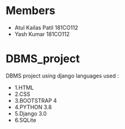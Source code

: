 # Members
* Atul Kailas Patil 181CO112
* Yash Kumar 181CO112
# DBMS_project
DBMS project using django
languages used :
* 1.HTML
* 2.CSS
* 3.BOOTSTRAP 4
* 4.PYTHON 3.8
* 5.Django 3.0
* 6.SQLite




